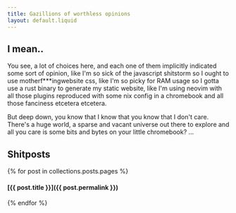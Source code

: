 ```yaml
---
title: Gazillions of worthless opinions
layout: default.liquid
---
```

## I mean..

You see, a lot of choices here, and each one of them implicitly indicated some sort of opinion, like I'm so sick of the javascript shitstorm so I ought to use motherf\*\*\*ingwebsite css, like I'm so picky for RAM usage so I gotta use a rust binary to generate my static website, like I'm using neovim with all those plugins reproduced with some nix config in a chromebook and all those fanciness etcetera etcetera.

But deep down, you know that I know that you know that I don't care. There's a huge world, a sparse and vacant universe out there to explore and all you care is some bits and bytes on your little chromebook? ...

## Shitposts
{% for post in collections.posts.pages %}
#### [{{ post.title }}]({{ post.permalink }})
{% endfor %}
